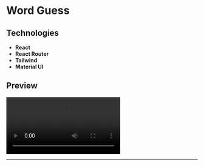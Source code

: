 # Word Guess

## Technologies

- **React**
- **React Router**
- **Tailwind**
- **Material UI**

## Preview

![Preview](https://user-images.githubusercontent.com/100797809/230553066-a148e6c8-d196-4873-9d62-e3d422dc1b7b.mp4)

---
